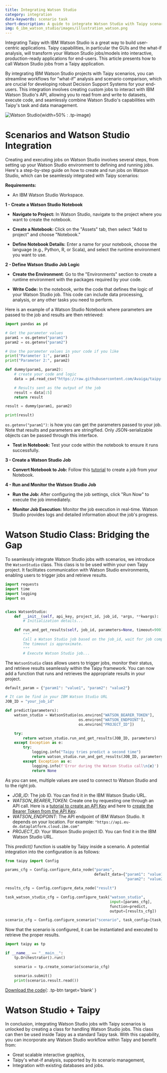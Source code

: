 ```yaml
---
title: Integrating Watson Studio
category: integration
data-keywords: scenario task
short-description: A guide to integrate Watson Studio with Taipy scenarios.
img: 6_ibm_watson_studio/images/illustration_watson.png
---
```


Integrating Taipy with IBM Watson Studio is a great way to build user-centric applications.
Taipy capabilities, in particular the GUIs and the what-if analysis, will transform your Watson
Studio jobs/models into interactive, production-ready applications for end-users. This article
presents how to call Watson Studio jobs from a Taipy application.


By integrating IBM Watson Studio projects with Taipy scenarios, you can streamline
workflows for "what-if" analysis and scenario comparison, which are crucial for
developing robust Decision Support Systems for your end-users. This integration involves
creating custom jobs to interact with IBM Watson Studio's API, allowing you to read from
and write to datasets, execute code, and seamlessly combine Watson Studio's capabilities
with Taipy's task and data management.

![Watson Studio](images/illustration_watson.png){width=50% : .tp-image}

# Scenarios and Watson Studio Integration

Creating and executing jobs on Watson Studio involves several steps, from setting up your
Watson Studio environment to defining and running jobs. Here's a step-by-step guide on how
to create and run jobs on Watson Studio, which can be seamlessly integrated with Taipy
scenarios:

**Requirements:**

- An IBM Watson Studio Workspace.

**1 - Create a Watson Studio Notebook**

- **Navigate to Project:** In Watson Studio, navigate to the project where you want to
create the notebook.

- **Create a Notebook:** Click on the "Assets" tab, then select "Add to project" and choose
"Notebook."

- **Define Notebook Details:** Enter a name for your notebook, choose the language
(e.g., Python, R, or Scala), and select the runtime environment you want to use.

**2 - Define Watson Studio Job Logic**

- **Create the Environment**: Go to the "Environments" section to create a runtime
environment with the packages required by your code.

- **Write Code:** In the notebook, write the code that defines the logic of your
Watson Studio job. This code can include data processing, analysis, or any other tasks you
need to perform.

Here is an example of a Watson Studio Notebook where parameters are passed to the job
and results are then retrieved:

```python
import pandas as pd

# Get the parameter values
param1 = os.getenv("param1")
param2 = os.getenv("param2")

# Use the parameter values in your code if you like
print("Parameter 1:", param1)
print("Parameter 2:", param2)

def dummy(param1, param2):
    # create your code and logic
    data = pd.read_csv("https://raw.githubusercontent.com/Avaiga/taipy-getting-started-core/develop/src/daily-min-temperatures.csv")

    # Results sent as the output of the job
    result = data[:5]
    return result

result = dummy(param1, param2)

print(result)
```

`os.getenv("param1")`: is how you can get the parameters passed to your job.
Note that results and parameters are stringified. Only JSON-serializable objects can be
passed through this interface.

- **Test in Notebook:** Test your code within the notebook to ensure it runs
successfully.

**3 - Create a Watson Studio Job**

- **Convert Notebook to Job:** Follow this [tutorial](https://www.ibm.com/docs/en/cloud-paks/cp-data/4.8.x?topic=jobs-creating-in-notebook-editor)
to create a job from your Notebook.

**4 - Run and Monitor the Watson Studio Job**

- **Run the Job:** After configuring the job settings, click "Run Now" to execute the
job immediately.

- **Monitor Job Execution:** Monitor the job execution in real-time. Watson Studio
provides logs and detailed information about the job's progress.

# Watson Studio Class: Bridging the Gap

To seamlessly integrate Watson Studio jobs with scenarios, we introduce the `WatsonStudio`
class. This class is to be used within your own Taipy project. It facilitates
communication with Watson Studio environments, enabling users to
trigger jobs and retrieve results.

```python
import requests
import time
import logging
import os


class WatsonStudio:
    def __init__(self, api_key, project_id, job_id, *args, **kwargs):
        # Initialization details...

    def run_and_get_results(self, job_id, parameters=None, timeout=900):
        """
        Call a Watson Studio job based on the job_id, wait for job completion, and return the result.
        The timeout is approximate.
        """
        # Execute Watson Studio job...
```

The `WatsonStudio` class allows users to trigger jobs, monitor their status, and retrieve
results seamlessly within the Taipy framework. You can now add a
function that runs and retrieves the appropriate results in your project.

```python
default_param = {"param1": "value1", "param2": "value2"}

# It can be find in your IBM Watson Studio URL
JOB_ID = "your_job_id"

def predict(parameters):
    watson_studio = WatsonStudio(os.environ["WATSON_BEARER_TOKEN"],
                                 os.environ["WATSON_ENDPOINT"],
                                 os.environ["PROJECT_ID"])

    try:
        return watson_studio.run_and_get_results(JOB_ID, parameters)
    except Exception as e:
        try:
            logging.info("Taipy tries predict a second time")
            return watson_studio.run_and_get_results(JOB_ID, parameters)
        except Exception as e:
            logging.info(f'Error during the Watson Studio call\n{e}')
            return None
```

As you can see, multiple values are used to connect to Watson Studio and to the right job.

- *JOB_ID*: The job ID. You can find it in the IBM Watson Studio URL.
- *WATSON_BEARER_TOKEN*: Create one by requesting one through an API call. Here is a
[tutorial to create an API Key](https://cloud.ibm.com/docs/account?topic=account-userapikey)
and here to [create the Bearer Token from the API Key](https://cloud.ibm.com/docs/account?topic=account-iamtoken_from_apikey).
- *WATSON_ENDPOINT*: The API endpoint of IBM Watson Studio. It depends on your location.
For example: `"https://api.eu-de.dataplatform.cloud.ibm.com"`
- *PROJECT_ID*: Your Watson Studio project ID. You can find it in the IBM Watson Studio URL.

This *predict()* function is usable by Taipy inside a scenario. A potential
integration into the configuration is as follows:

```python
from taipy import Config

params_cfg = Config.configure_data_node("params",
                                        default_data={"param1": "value1",
                                                      "param2": "value2"})

results_cfg = Config.configure_data_node("result")

task_watson_studio_cfg = Config.configure_task("watson_studio",
                                               input=[params_cfg],
                                               function=predict,
                                               output=[results_cfg])

scenario_cfg = Config.configure_scenario("scenario", task_config=[task_watson_studio_cfg])
```

Now that the scenario is configured, it can be instantiated and executed to retrieve the
proper results.

```python
import taipy as tp

if __name__ == "__main__":
    tp.Orchestrator().run()

    scenario = tp.create_scenario(scenario_cfg)

    scenario.submit()
    print(scenario.result.read())
```

[Download the code](./src/example.py){: .tp-btn target='blank' }

# Watson Studio + Taipy

In conclusion, integrating Watson Studio jobs with Taipy scenarios is unlocked by creating a
class for handling Watson Studio jobs. This class can then be used inside Taipy as a
standard Taipy task. With this capability, you can incorporate any Watson Studio workflow
within Taipy and benefit from:

- Great scalable interactive graphics,
- Taipy's what-if analysis, supported by its scenario management,
- Integration with existing databases and jobs.
